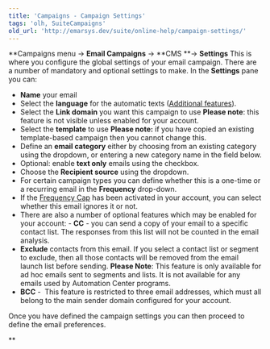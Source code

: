 ```yaml
---
title: 'Campaigns - Campaign Settings'
tags: 'olh, SuiteCampaigns'
old_url: 'http://emarsys.dev/suite/online-help/campaign-settings/'
---
```


**Campaigns menu -> **Email Campaigns** -> **CMS **-> **Settings** This is where you configure the global settings of your email campaign. There are a number of mandatory and optional settings to make. In the **Settings** pane you can:

- **Name** your email
- Select the **language** for the automatic texts ([Additional features](/olh/campaigns-about-emails.md "Campaigns – About Emails")).
- Select the **Link domain** you want this campaign to use **Please note**: this feature is not visible unless enabled for your account.
- Select the **template** to use **Please note:** if you have copied an existing template-based campaign then you cannot change this.
- Define an **email category** either by choosing from an existing category using the dropdown, or entering a new category name in the field below.
- Optional: enable **text only** emails using the checkbox.
- Choose the **Recipient source** using the dropdown.
- For certain campaign types you can define whether this is a one-time or a recurring email in the **Frequency** drop-down.
- If the [Frequency Cap](/olh/frequency-cap.md "Admin – Frequency Cap Overview") has been activated in your account, you can select whether this email ignores it or not.
- There are also a number of optional features which may be enabled for your account: - **CC** - you can send a copy of your email to a specific contact list. The responses from this list will not be counted in the email analysis.
- **Exclude** contacts from this email. If you select a contact list or segment to exclude, then all those contacts will be removed from the email launch list before sending. **Please Note**: This feature is only available for ad hoc emails sent to segments and lists. It is not available for any emails used by Automation Center programs.
- **BCC** -  This feature is restricted to three email addresses, which must all belong to the main sender domain configured for your account.

 Once you have defined the campaign settings you can then proceed to define the email preferences.

**